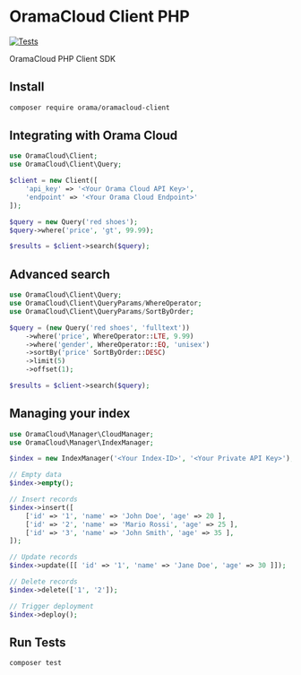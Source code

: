 # OramaCloud Client PHP

[![Tests](https://github.com/askorama/oramacloud-client-php/actions/workflows/tests.yml/badge.svg)](https://github.com/askorama/oramacloud-client-php/actions/workflows/tests.yml)

OramaCloud PHP Client SDK

## Install

```sh
composer require orama/oramacloud-client
```

## Integrating with Orama Cloud

```php
use OramaCloud\Client;
use OramaCloud\Client\Query;

$client = new Client([
    'api_key' => '<Your Orama Cloud API Key>',
    'endpoint' => '<Your Orama Cloud Endpoint>'
]);

$query = new Query('red shoes');
$query->where('price', 'gt', 99.99);

$results = $client->search($query);
```

## Advanced search

```php
use OramaCloud\Client\Query;
use OramaCloud\Client\QueryParams/WhereOperator;
use OramaCloud\Client\QueryParams/SortByOrder;

$query = (new Query('red shoes', 'fulltext'))
    ->where('price', WhereOperator::LTE, 9.99)
    ->where('gender', WhereOperator::EQ, 'unisex')
    ->sortBy('price' SortByOrder::DESC)
    ->limit(5)
    ->offset(1);

$results = $client->search($query);
```

## Managing your index

```php
use OramaCloud\Manager\CloudManager;
use OramaCloud\Manager\IndexManager;

$index = new IndexManager('<Your Index-ID>', '<Your Private API Key>');

// Empty data
$index->empty();

// Insert records
$index->insert([
    ['id' => '1', 'name' => 'John Doe', 'age' => 20 ],
    ['id' => '2', 'name' => 'Mario Rossi', 'age' => 25 ],
    ['id' => '3', 'name' => 'John Smith', 'age' => 35 ],
]);

// Update records
$index->update([[ 'id' => '1', 'name' => 'Jane Doe', 'age' => 30 ]]);

// Delete records
$index->delete(['1', '2']);

// Trigger deployment
$index->deploy();
```

## Run Tests

```sh
composer test
```
